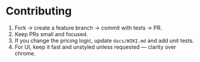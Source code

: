 # Contributing

1. Fork → create a feature branch → commit with tests → PR.
2. Keep PRs small and focused.
3. If you change the pricing logic, update `docs/WIKI.md` and add unit tests.
4. For UI, keep it fast and unstyled unless requested — clarity over chrome.
